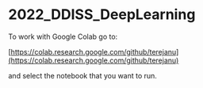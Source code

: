# 2022_DDISS_DeepLearning

To work with Google Colab go to:

[https://colab.research.google.com/github/terejanu](https://colab.research.google.com/github/terejanu)

and select the notebook that you want to run.

